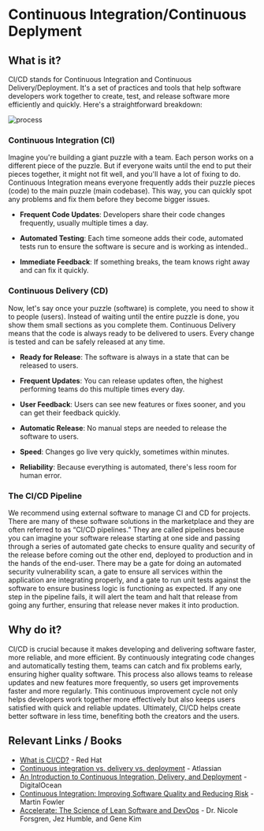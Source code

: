 # Continuous Integration/Continuous Deplyment

## What is it?

CI/CD stands for Continuous Integration and Continuous Delivery/Deployment. It's a set of practices and tools that help software developers work together to create, test, and release software more efficiently and quickly. Here's a straightforward breakdown:

![process](../assets/cicd.png)

### Continuous Integration (CI)

Imagine you're building a giant puzzle with a team. Each person works on a different piece of the puzzle. But if everyone waits until the end to put their pieces together, it might not fit well, and you'll have a lot of fixing to do. Continuous Integration means everyone frequently adds their puzzle pieces (code) to the main puzzle (main codebase). This way, you can quickly spot any problems and fix them before they become bigger issues. 

*  **Frequent Code Updates**: Developers share their code changes frequently, usually multiple times a day.

* **Automated Testing**: Each time someone adds their code, automated tests run to ensure the software is secure and is working as intended..

*  **Immediate Feedback**: If something breaks, the team knows right away and can fix it quickly.

### Continuous Delivery (CD)

Now, let's say once your puzzle (software) is complete, you need to show it to people (users). Instead of waiting until the entire puzzle is done, you show them small sections as you complete them. Continuous Delivery means that the code is always ready to be delivered to users. Every change is tested and can be safely released at any time.

*  **Ready for Release**: The software is always in a state that can be released to users.

*  **Frequent Updates**: You can release updates often, the highest performing teams do this multiple times every day.

*  **User Feedback**: Users can see new features or fixes sooner, and you can get their feedback quickly.

*  **Automatic Release**: No manual steps are needed to release the software to users.

*  **Speed**: Changes go live very quickly, sometimes within minutes.

*  **Reliability**: Because everything is automated, there's less room for human error.

### The CI/CD Pipeline

We recommend using external software to manage CI and CD for projects. There are many of these software solutions in the marketplace and they are often referred to as “CI/CD pipelines.” They are called pipelines because you can imagine your software release starting at one side and passing through a series of automated gate checks to ensure quality and security of the release before coming out the other end, deployed to production and in the hands of the end-user. There may be a gate for doing an automated security vulnerability scan, a gate to ensure all services within the application are integrating properly, and a gate to run unit tests against the software to ensure business logic is functioning as expected. If any one step in the pipeline fails, it will alert the team and halt that release from going any further, ensuring that release never makes it into production.

## Why do it?

CI/CD is crucial because it makes developing and delivering software faster, more reliable, and more efficient. By continuously integrating code changes and automatically testing them, teams can catch and fix problems early, ensuring higher quality software. This process also allows teams to release updates and new features more frequently, so users get improvements faster and more regularly. This continuous improvement cycle not only helps developers work together more effectively but also keeps users satisfied with quick and reliable updates. Ultimately, CI/CD helps create better software in less time, benefiting both the creators and the users.

## Relevant Links / Books

* [What is CI/CD?](https://www.redhat.com/en/topics/devops/what-is-ci-cd) \- Red Hat  
* [Continuous integration vs. delivery vs. deployment](https://www.atlassian.com/continuous-delivery/principles/continuous-integration-vs-delivery-vs-deployment) \- Atlassian  
* [An Introduction to Continuous Integration, Delivery, and Deployment](https://www.digitalocean.com/community/tutorials/an-introduction-to-continuous-integration-delivery-and-deployment) \- DigitalOcean  
* [Continuous Integration: Improving Software Quality and Reducing Risk](https://www.amazon.com/Continuous-Delivery-Deployment-Automation-Addison-Wesley/dp/0321601912) \- Martin Fowler  
* [Accelerate: The Science of Lean Software and DevOps](https://www.amazon.com/Accelerate-Software-Performing-Technology-Organizations/dp/1942788339) \- Dr. Nicole Forsgren, Jez Humble, and Gene Kim
